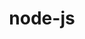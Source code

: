 ---
title: "node-js"
layout: cache
categories: [package, develop]
meta: {"versions": ["19.2.0"], "compilers": ["gcc@=7.5.0"], "oss": ["ubuntu18.04"], "platforms": ["linux"], "targets": ["x86_64_v3"], "stacks": ["developer-tools", "root"], "num_specs": 2, "num_specs_by_stack": {"root": 2, "developer-tools": 2}}
spec_details: [{"hash": "lllwrfn6rl4zghbxqvrvpe63vl6yyrlc", "compiler": "gcc@=7.5.0", "versions": ["19.2.0"], "os": "ubuntu18.04", "platform": "linux", "target": "x86_64_v3", "variants": ["build_system=generic", "~debug", "~doc", "~icu4c", "+openssl", "+zlib"], "stacks": ["root", "developer-tools"], "size": "-", "tarball": "https://binaries.spack.io/develop/build_cache/linux-ubuntu18.04-x86_64_v3/gcc-7.5.0/node-js-19.2.0/linux-ubuntu18.04-x86_64_v3-gcc-7.5.0-node-js-19.2.0-lllwrfn6rl4zghbxqvrvpe63vl6yyrlc.spack"}, {"hash": "mhyirlkwomkroqna3vafcnvawa24vv2c", "compiler": "gcc@=7.5.0", "versions": ["19.2.0"], "os": "ubuntu18.04", "platform": "linux", "target": "x86_64_v3", "variants": ["build_system=generic", "~debug", "~doc", "~icu4c", "+openssl", "+zlib"], "stacks": ["root", "developer-tools"], "size": "-", "tarball": "https://binaries.spack.io/develop/build_cache/linux-ubuntu18.04-x86_64_v3/gcc-7.5.0/node-js-19.2.0/linux-ubuntu18.04-x86_64_v3-gcc-7.5.0-node-js-19.2.0-mhyirlkwomkroqna3vafcnvawa24vv2c.spack"}]
---